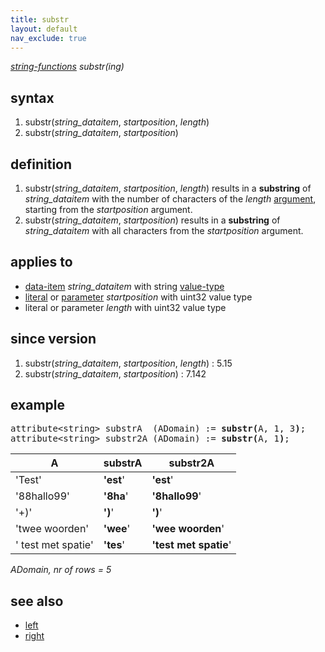 ```yaml
---
title: substr
layout: default
nav_exclude: true
---
```

*[string-functions](string-functions) substr(ing)*

## syntax

1. substr(*string_dataitem*, *startposition*, *length*)
2. substr(*string_dataitem*, *startposition*)

## definition

1. substr(*string_dataitem*, *startposition*, *length*) results in a **substring** of *string_dataitem* with the number of characters of the *length* [argument](argument), starting from the *startposition* argument.
2. substr(*string_dataitem*, *startposition*) results in a **substring** of *string_dataitem* with all characters from the *startposition* argument.

## applies to

- [data-item](data-item) *string_dataitem* with string [value-type](value-type)
- [literal](https://en.wikipedia.org/wiki/Literal_(computer_programming)) or [parameter](parameter) *startposition* with uint32 value type
- literal or parameter *length* with uint32 value type

## since version

1. substr(*string_dataitem*, *startposition*, *length*) : 5.15
2. substr(*string_dataitem*, *startposition*) : 7.142

## example

<pre>
attribute&lt;string&gt; substrA  (ADomain) := <B>substr(</B>A, 1, 3<B>)</B>;
attribute&lt;string&gt; substr2A (ADomain) := <B>substr(</B>A, 1<B>)</B>;
</pre>

| A                  | **substrA** | **substr2A**          |
|--------------------|-------------|-----------------------|
| 'Test'             | **'est**'   | **'est**'             |
| '88hallo99'        | **'8ha**'   | **'8hallo99**'        |
| '+)'               | **')**'     | **')**'               |
| 'twee woorden'     | **'wee**'   | **'wee woorden**'     |
| ' test met spatie' | **'tes**'   | **'test met spatie**' |

*ADomain, nr of rows = 5*

## see also

- [left](left)
- [right](right)